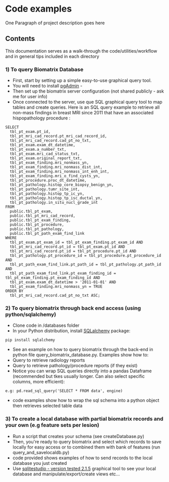 # Code examples

One Paragraph of project description goes here

## Contents

This documentation serves as a walk-through the code/utilities/workflow and in general tips included in each directory

### 1) To query Biomatrix Database
* First, start by setting up a simple easy-to-use graphical query tool.
* You will need to install [pgAdmin](https://www.pgadmin.org/download/) - 
* Then set up the biomatrix server configuration (not shared publicly - ask me for user info)
* Once connected to the server, use que SQL graphical query tool to map tables and create queries. Here is an SQL query example to retrieve all non-mass findings in breast MRI since 2011 that have an associated hispopathology procedure :

```
SELECT 
  tbl_pt_exam.pt_id, 
  tbl_pt_mri_cad_record.pt_mri_cad_record_id, 
  tbl_pt_mri_cad_record.cad_pt_no_txt, 
  tbl_pt_exam.exam_dt_datetime, 
  tbl_pt_exam.a_number_txt, 
  tbl_pt_exam.mri_cad_status_txt, 
  tbl_pt_exam.original_report_txt, 
  tbl_pt_exam_finding.mri_nonmass_yn, 
  tbl_pt_exam_finding.mri_nonmass_dist_int, 
  tbl_pt_exam_finding.mri_nonmass_int_enh_int, 
  tbl_pt_exam_finding.mri_o_find_cysts_yn, 
  tbl_pt_procedure.proc_dt_datetime, 
  tbl_pt_pathology.histop_core_biopsy_benign_yn, 
  tbl_pt_pathology.tumr_site_int, 
  tbl_pt_pathology.histop_tp_ic_yn, 
  tbl_pt_pathology.histop_tp_isc_ductal_yn, 
  tbl_pt_pathology.in_situ_nucl_grade_int
FROM 
  public.tbl_pt_exam, 
  public.tbl_pt_mri_cad_record, 
  public.tbl_pt_exam_finding, 
  public.tbl_pt_procedure, 
  public.tbl_pt_pathology, 
  public.tbl_pt_path_exam_find_link
WHERE 
  tbl_pt_exam.pt_exam_id = tbl_pt_exam_finding.pt_exam_id AND
  tbl_pt_mri_cad_record.pt_id = tbl_pt_exam.pt_id AND
  tbl_pt_mri_cad_record.pt_id = tbl_pt_procedure.pt_id AND
  tbl_pt_pathology.pt_procedure_id = tbl_pt_procedure.pt_procedure_id AND
  tbl_pt_path_exam_find_link.pt_path_id = tbl_pt_pathology.pt_path_id AND
  tbl_pt_path_exam_find_link.pt_exam_finding_id = tbl_pt_exam_finding.pt_exam_finding_id AND
  tbl_pt_exam.exam_dt_datetime > '2011-01-01' AND 
  tbl_pt_exam_finding.mri_nonmass_yn = TRUE
ORDER BY
  tbl_pt_mri_cad_record.cad_pt_no_txt ASC;

```

### 2) To query biomatrix through back end access (using python/sqlalchemy)
* Clone code in /databases folder
* In your Python distribution, install [SQLalchemy]( http://docs.sqlalchemy.org/en/latest/intro.html) package:
```
pip install sqlalchemy 
```
* See an example on how to query biomatrix through the back-end in python file query_biomatrix_database.py. Examples show how to:
* Query to retrieve radiology reports
* Query to retrieve pathology/procedure reports (if they exist)
* Notice you can wrap SQL queries directly into a pandas Dataframe (recommended but tkes usually longer. Can also select specific columns, more efficient):
```
e.g: pd.read_sql_query('SELECT * FROM data', engine)
```
* code examples show how to wrap the sql schema into a python object then 
retrieves selected table data

### 3) To create a local database with partial biomatrix records and your own (e.g feature sets per lesion)
* Run a script that creates your schema (see createDatabase.py)
* Then, you're ready to query biomatrix and select which records to save locally for easy access or to  combined them with bank of features (run query_and_savelocaldb.py)
* code provided shows examples of how to send records to the local database you just created
* Use [sqlitestudio - version tested 2.1.5](http://sqlitestudio.one.pl/index.rvt?act=download)  graphical tool to see your local database and manipulate/export/create views etc...



